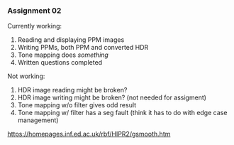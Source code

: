 ### Assignment 02

Currently working:
1. Reading and displaying PPM images
2. Writing PPMs, both PPM and converted HDR
3. Tone mapping does *something*
4. Written questions completed

Not working:
1. HDR image reading might be broken?
2. HDR image writing might be broken? (not needed for assigment)
3. Tone mapping w/o filter gives odd result
4. Tone mapping w/ filter has a seg fault (think it has to do with edge case management)

https://homepages.inf.ed.ac.uk/rbf/HIPR2/gsmooth.htm
